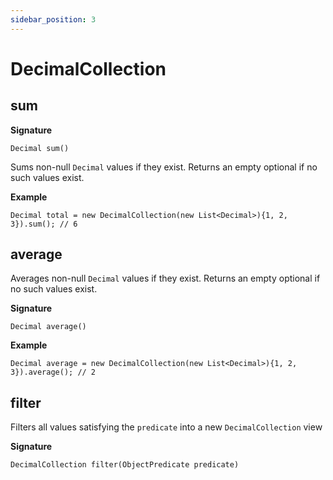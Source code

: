 ```yaml
---
sidebar_position: 3
---
```


# DecimalCollection

## sum

**Signature**
```apex
Decimal sum()
```

Sums non-null `Decimal` values if they exist. Returns an empty optional if no such values exist.

**Example**
```apex
Decimal total = new DecimalCollection(new List<Decimal>){1, 2, 3}).sum(); // 6
```

## average

Averages non-null `Decimal` values if they exist. Returns an empty optional if no such values exist.

**Signature**
```apex
Decimal average()
```

**Example**
```apex
Decimal average = new DecimalCollection(new List<Decimal>){1, 2, 3}).average(); // 2
```

## filter

Filters all values satisfying the `predicate` into a new `DecimalCollection` view

**Signature**

```apex
DecimalCollection filter(ObjectPredicate predicate)
```